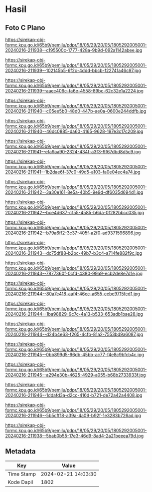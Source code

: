 # Hasil

## Foto C Plano

https://sirekap-obj-formc.kpu.go.id/65b9/pemilu/pdpr/18/05/29/20/05/1805292005001-20240216-211938--c195500c-1777-428a-9b9d-092a1142abee.jpg

https://sirekap-obj-formc.kpu.go.id/65b9/pemilu/pdpr/18/05/29/20/05/1805292005001-20240216-211939--102145b5-6f2c-4ddd-bbcb-f22741a46c97.jpg

https://sirekap-obj-formc.kpu.go.id/65b9/pemilu/pdpr/18/05/29/20/05/1805292005001-20240216-211939--aaec406c-fa6e-4558-89bc-62c32e1a2224.jpg

https://sirekap-obj-formc.kpu.go.id/65b9/pemilu/pdpr/18/05/29/20/05/1805292005001-20240216-211940--c05ee5b0-48d0-447b-ae0a-0600e244ddfb.jpg

https://sirekap-obj-formc.kpu.go.id/65b9/pemilu/pdpr/18/05/29/20/05/1805292005001-20240216-211940--46dc0885-da60-4165-9628-197e3c17c209.jpg

https://sirekap-obj-formc.kpu.go.id/65b9/pemilu/pdpr/18/05/29/20/05/1805292005001-20240216-211941--efa9aa90-2324-434f-a3f3-9f67dbd8d5c9.jpg

https://sirekap-obj-formc.kpu.go.id/65b9/pemilu/pdpr/18/05/29/20/05/1805292005001-20240216-211941--1b2dae6f-37c0-49d5-a103-fa0e04ec4a74.jpg

https://sirekap-obj-formc.kpu.go.id/65b9/pemilu/pdpr/18/05/29/20/05/1805292005001-20240216-211942--3a30e161-8e5a-40b5-9e9d-df6035d694d1.jpg

https://sirekap-obj-formc.kpu.go.id/65b9/pemilu/pdpr/18/05/29/20/05/1805292005001-20240216-211942--bce4d637-c155-4585-b6da-0f282bbcc035.jpg

https://sirekap-obj-formc.kpu.go.id/65b9/pemilu/pdpr/18/05/29/20/05/1805292005001-20240216-211942--b79a6ff2-3c37-405f-a2f0-ad9371596896.jpg

https://sirekap-obj-formc.kpu.go.id/65b9/pemilu/pdpr/18/05/29/20/05/1805292005001-20240216-211943--dc75df88-b2bc-49b7-b3c4-a714fe882f9c.jpg

https://sirekap-obj-formc.kpu.go.id/65b9/pemilu/pdpr/18/05/29/20/05/1805292005001-20240216-211943--7877360f-0cfd-4380-99a9-ecb2de8e7d1e.jpg

https://sirekap-obj-formc.kpu.go.id/65b9/pemilu/pdpr/18/05/29/20/05/1805292005001-20240216-211944--80a7c418-aaf4-46ec-a655-cebe9715fcd1.jpg

https://sirekap-obj-formc.kpu.go.id/65b9/pemilu/pdpr/18/05/29/20/05/1805292005001-20240216-211944--1ba98829-9c7c-4a13-b533-653adb1bae28.jpg

https://sirekap-obj-formc.kpu.go.id/65b9/pemilu/pdpr/18/05/29/20/05/1805292005001-20240216-211944--d24b4e63-f265-4cfb-81a2-7553bd9a6087.jpg

https://sirekap-obj-formc.kpu.go.id/65b9/pemilu/pdpr/18/05/29/20/05/1805292005001-20240216-211945--0bb899d5-66db-45bb-ac77-f4e8c9bfcb4c.jpg

https://sirekap-obj-formc.kpu.go.id/65b9/pemilu/pdpr/18/05/29/20/05/1805292005001-20240216-211945--a294e30b-4625-4929-a055-b68b2733933f.jpg

https://sirekap-obj-formc.kpu.go.id/65b9/pemilu/pdpr/18/05/29/20/05/1805292005001-20240216-211946--1ddafd3a-d2cc-416d-b721-de72a42a4408.jpg

https://sirekap-obj-formc.kpu.go.id/65b9/pemilu/pdpr/18/05/29/20/05/1805292005001-20240216-211946--5b5cff18-a39a-4a09-b92f-1e3283b726ad.jpg

https://sirekap-obj-formc.kpu.go.id/65b9/pemilu/pdpr/18/05/29/20/05/1805292005001-20240216-211938--5bab0b55-17e3-46d9-8ad4-2a21beeea79d.jpg


## Metadata

| Key        | Value               |
| ---------- | ------------------- |
| Time Stamp | 2024-02-21 14:03:30 |
| Kode Dapil | 1802                |



